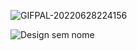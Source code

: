 ![GIFPAL-20220628224156](https://user-images.githubusercontent.com/99914904/176332998-4f63d6c0-9d43-4381-aa8f-941cc65d6f14.gif)

![Design sem nome](https://user-images.githubusercontent.com/99914904/176332412-eca8fb13-63ee-4983-ab83-9db4181e2ecb.gif)

